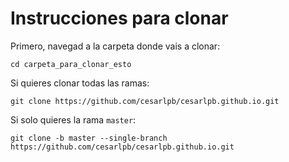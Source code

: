 # Instrucciones para clonar

Primero, navegad a la carpeta donde vais a clonar:
```
cd carpeta_para_clonar_esto
```

Si quieres clonar todas las ramas:
```
git clone https://github.com/cesarlpb/cesarlpb.github.io.git
```

Si solo quieres la rama `master`:
```
git clone -b master --single-branch https://github.com/cesarlpb/cesarlpb.github.io.git
```
